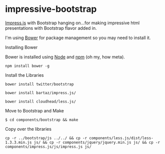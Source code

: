 impressive-bootstrap
====================

[Impress.js](https://github.com/bartaz/impress.js) with Bootstrap hanging on…for making impressive html presentations with Bootstrap flavor added in.

I'm using [Bower](https://github.com/twitter/bower) for package management so you may need to install it.

<a name="installing-bower" class="anchor" href="#installing-bower"><span class="mini-icon mini-icon-link"></span></a>Installing Bower</h3>
<p>Bower is installed using <a href="http://nodejs.org/">Node</a> and <a href="http://npmjs.org/">npm</a> (oh my, how meta).</p>
<pre><code>npm install bower -g</code></pre>
Install the Libraries
<pre><code>bower install twitter/bootstrap</code></pre>
<pre><code>bower install bartaz/impress.js/</code></pre>
<pre><code>bower install cloudhead/less.js/</code></pre>
Move to Bootstrap and Make
<pre><code>$ cd components/bootstrap && make</code></pre>
Copy over the libraries
<pre><code>cp -r ../bootstrap/js ../../ && cp -r components/less.js/dist/less-1.3.3.min.js js/ && cp -r components/jquery/jquery.min.js js/ && cp -r components/impress.js/js/impress.js js/</pre></code>
